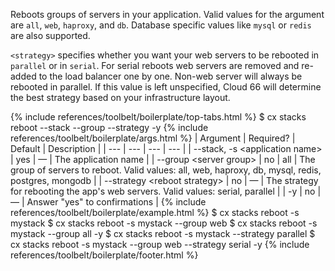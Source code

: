 Reboots groups of servers in your application. Valid values for the <group> argument are `all`, `web`, `haproxy`, and `db`.  Database specific values like `mysql` or `redis` are also supported.

`<strategy>` specifies whether you want your web servers to be rebooted in `parallel` or in `serial`.  For serial reboots web servers are removed and re-added to the load balancer one by one. Non-web server will always be rebooted in parallel. If this value is left unspecified, Cloud 66 will determine the best strategy based on your infrastructure layout.

{% include references/toolbelt/boilerplate/top-tabs.html %}
$ cx stacks reboot --stack <application name> --group <server group> --strategy <reboot strategy> -y
{% include references/toolbelt/boilerplate/args.html %}
| Argument | Required? | Default | Description |
|  ---  |  ---  |  ---  |  ---  |
| \--stack, -s &lt;application name&gt; | yes | — | The application name |
| \--group &lt;server group&gt; | no | all | The group of servers to reboot. Valid values: all, web, haproxy, db, mysql, redis, postgres, mongodb |
| \--strategy &lt;reboot strategy&gt; | no | — | The strategy for rebooting the app's web servers. Valid values: serial, parallel |
| -y | no | — | Answer "yes" to confirmations |
{% include references/toolbelt/boilerplate/example.html %}
$ cx stacks reboot -s mystack
$ cx stacks reboot -s mystack --group web
$ cx stacks reboot -s mystack --group all -y
$ cx stacks reboot -s mystack --strategy parallel
$ cx stacks reboot -s mystack --group web --strategy serial -y
{% include references/toolbelt/boilerplate/footer.html %}